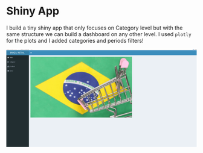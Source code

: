 # Shiny App

I build a tiny shiny app that only focuses on Category level but with the same structure we can build a dashboard on any other level.
I used `plotly` for the plots and I added categories and periods filters!

![](dashboard.gif)
